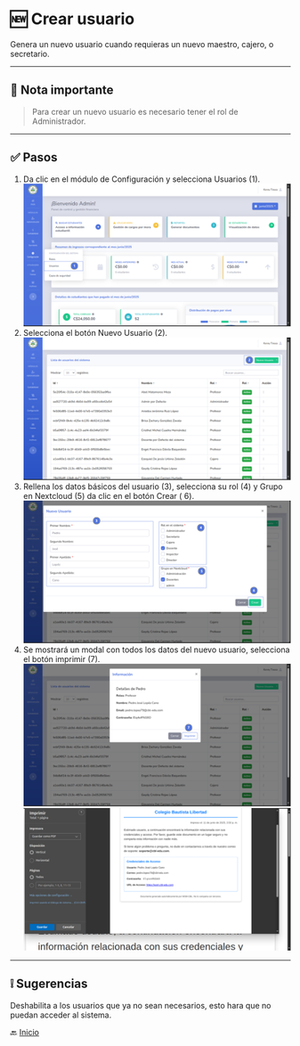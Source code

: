 # 🆕 Crear usuario

Genera un nuevo usuario cuando requieras un nuevo maestro, cajero, o secretario.

---

## 📝 Nota importante

> Para crear un nuevo usuario es necesario tener el rol de Administrador.
---

## ✅ Pasos

1. Da clic en el módulo de Configuración y selecciona Usuarios (1).
   ![](../../assets/Crear%20Usuario/1.png)
2. Selecciona el botón Nuevo Usuario (2).
   ![](../../assets/Crear%20Usuario/2.png)
3. Rellena los datos básicos del usuario (3), selecciona su rol (4) y Grupo en Nextcloud (5) da clic en el botón Crear (
   6).
   ![](../../assets/Crear%20Usuario/3.png)
4. Se mostrará un modal con todos los datos del nuevo usuario, selecciona el botón imprimir (7).
   ![](../../assets/Crear%20Usuario/4.png)
   ![](../../assets/Crear%20Usuario/5.png)
---

## ❕ Sugerencias

Deshabilita a los usuarios que ya no sean necesarios, esto hara que no puedan acceder al sistema.

🔙 [Inicio](../../Index.md)


